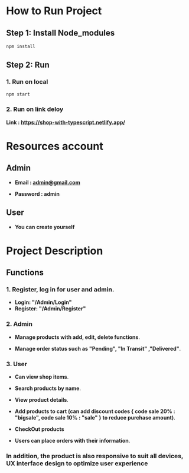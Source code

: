 # How to Run Project

## Step 1: Install Node_modules

```bash
npm install
```

## Step 2: Run

### 1. Run  on local
```bash
npm start
```
### 2. Run on link deloy

**Link : https://shop-with-typescript.netlify.app/**

# Resources account

## Admin

- **Email : admin@gmail.com**

- **Password : admin**

## User

- **You can create yourself**

# Project Description

## Functions

### 1. Register, log in for user and admin.

- **Login: "/Admin/Login"**
- **Register: "/Admin/Register"**

### 2. Admin
- **Manage products with add, edit, delete functions**.

- **Manage order status such as "Pending", "In Transit" ,"Delivered"**.

### 3. User
- **Can view shop items**.

- **Search products by name**.

- **View product details**.

- **Add products to cart (can add discount codes { code sale 20% : "bigsale", code sale 10% : "sale" } to reduce purchase amount)**.

- **CheckOut products**

- **Users can place orders with their information**.

### In addition, the product is also responsive to suit all devices, UX interface design to optimize user experience
